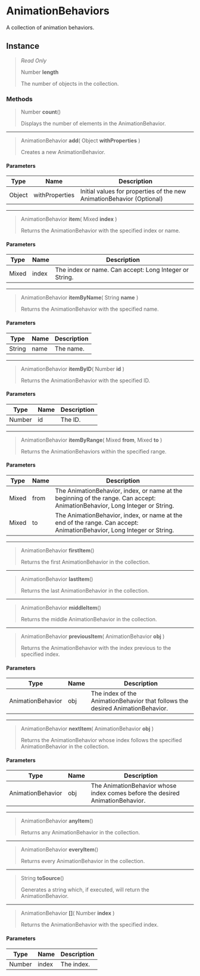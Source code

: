 # AnimationBehaviors
A collection of animation behaviors.

## Instance
> *Read Only* 
> 
> Number **length** 
>
> The number of objects in the collection.

### Methods
> Number **count**()
> 
> Displays the number of elements in the AnimationBehavior.
*** 
> AnimationBehavior **add**( Object **withProperties** )
> 
> Creates a new AnimationBehavior.
#### Parameters
| Type | Name | Description |
|---|---|---|
| Object | withProperties | Initial values for properties of the new AnimationBehavior (Optional) |

*** 
> AnimationBehavior **item**( Mixed **index** )
> 
> Returns the AnimationBehavior with the specified index or name.
#### Parameters
| Type | Name | Description |
|---|---|---|
| Mixed | index | The index or name. Can accept: Long Integer or String. |

*** 
> AnimationBehavior **itemByName**( String **name** )
> 
> Returns the AnimationBehavior with the specified name.
#### Parameters
| Type | Name | Description |
|---|---|---|
| String | name | The name. |

*** 
> AnimationBehavior **itemByID**( Number **id** )
> 
> Returns the AnimationBehavior with the specified ID.
#### Parameters
| Type | Name | Description |
|---|---|---|
| Number | id | The ID. |

*** 
> AnimationBehavior **itemByRange**( Mixed **from**, Mixed **to** )
> 
> Returns the AnimationBehaviors within the specified range.
#### Parameters
| Type | Name | Description |
|---|---|---|
| Mixed | from | The AnimationBehavior, index, or name at the beginning of the range. Can accept: AnimationBehavior, Long Integer or String. |
| Mixed | to | The AnimationBehavior, index, or name at the end of the range. Can accept: AnimationBehavior, Long Integer or String. |

*** 
> AnimationBehavior **firstItem**()
> 
> Returns the first AnimationBehavior in the collection.
*** 
> AnimationBehavior **lastItem**()
> 
> Returns the last AnimationBehavior in the collection.
*** 
> AnimationBehavior **middleItem**()
> 
> Returns the middle AnimationBehavior in the collection.
*** 
> AnimationBehavior **previousItem**( AnimationBehavior **obj** )
> 
> Returns the AnimationBehavior with the index previous to the specified index.
#### Parameters
| Type | Name | Description |
|---|---|---|
| AnimationBehavior | obj | The index of the AnimationBehavior that follows the desired AnimationBehavior. |

*** 
> AnimationBehavior **nextItem**( AnimationBehavior **obj** )
> 
> Returns the AnimationBehavior whose index follows the specified AnimationBehavior in the collection.
#### Parameters
| Type | Name | Description |
|---|---|---|
| AnimationBehavior | obj | The AnimationBehavior whose index comes before the desired AnimationBehavior. |

*** 
> AnimationBehavior **anyItem**()
> 
> Returns any AnimationBehavior in the collection.
*** 
> AnimationBehavior **everyItem**()
> 
> Returns every AnimationBehavior in the collection.
*** 
> String **toSource**()
> 
> Generates a string which, if executed, will return the AnimationBehavior.
*** 
> AnimationBehavior **[]**( Number **index** )
> 
> Returns the AnimationBehavior with the specified index.
#### Parameters
| Type | Name | Description |
|---|---|---|
| Number | index | The index. |


